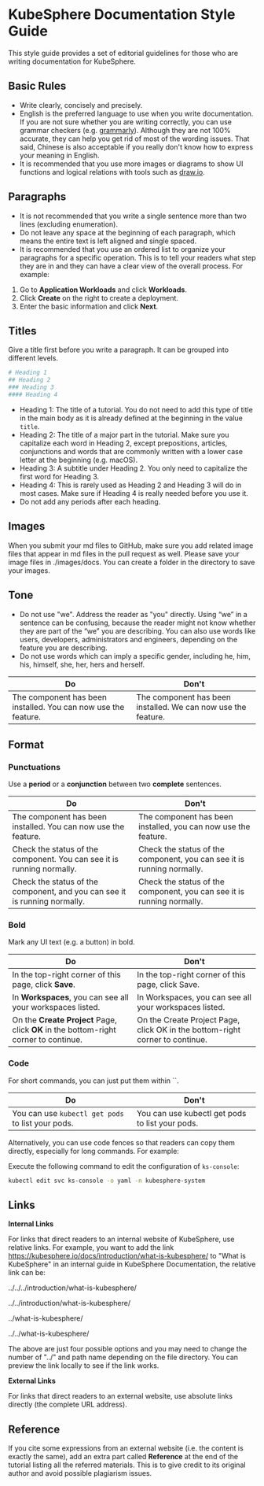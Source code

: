 # KubeSphere Documentation Style Guide

This style guide provides a set of editorial guidelines for those who are writing documentation for KubeSphere.

## **Basic Rules**

- Write clearly, concisely and precisely.
- English is the preferred language to use when you write documentation. If you are not sure whether you are writing correctly, you can use grammar checkers (e.g. [grammarly](https://www.grammarly.com/)). Although they are not 100% accurate, they can help you get rid of most of the wording issues. That said, Chinese is also acceptable if you really don't know how to express your meaning in English.
- It is recommended that you use more images or diagrams to show UI functions and logical relations with tools such as [draw.io](https://draw.io).

## Paragraphs

- It is not recommended that you write a single sentence more than two lines (excluding enumeration).
- Do not leave any space at the beginning of each paragraph, which means the entire text is left aligned and single spaced.
- It is recommended that you use an ordered list to organize your paragraphs for a specific operation. This is to tell your readers what step they are in and they can have a clear view of the overall process. For example:

1. Go to **Application Workloads** and click **Workloads**.
2. Click **Create** on the right to create a deployment.
3. Enter the basic information and click **Next**.

## Titles

Give a title first before you write a paragraph. It can be grouped into different levels.

```bash
# Heading 1
## Heading 2
### Heading 3
#### Heading 4
```

- Heading 1: The title of a tutorial. You do not need to add this type of title in the main body as it is already defined at the beginning in the value `title`.
- Heading 2: The title of a major part in the tutorial. Make sure you capitalize each word in Heading 2, except prepositions, articles, conjunctions and words that are commonly written with a lower case letter at the beginning (e.g. macOS).
- Heading 3: A subtitle under Heading 2. You only need to capitalize the first word for Heading 3.
- Heading 4: This is rarely used as Heading 2 and Heading 3 will do in most cases. Make sure if Heading 4 is really needed before you use it.
- Do not add any periods after each heading.

## Images

When you submit your md files to GitHub, make sure you add related image files that appear in md files in the pull request as well. Please save your image files in ./images/docs. You can create a folder in the directory to save your images.

## Tone

- Do not use "we". Address the reader as "you" directly. Using “we” in a sentence can be confusing, because the reader might not know whether they are part of the “we” you are describing. You can also use words like users, developers, administrators and engineers, depending on the feature you are describing.
- Do not use words which can imply a specific gender, including he, him, his, himself, she, her, hers and herself.

| Do                                                           | Don't                                                        |
| ------------------------------------------------------------ | ------------------------------------------------------------ |
| The component has been installed. You can now use the feature. | The component has been installed. We can now use the feature. |

## Format

### Punctuations

Use a **period** or a **conjunction** between two **complete** sentences.

| Do                                                           | Don't                                                        |
| ------------------------------------------------------------ | ------------------------------------------------------------ |
| The component has been installed. You can now use the feature. | The component has been installed, you can now use the feature. |
| Check the status of the component. You can see it is running normally. | Check the status of the component, you can see it is running normally. |
| Check the status of the component, and you can see it is running normally. | Check the status of the component, you can see it is running normally. |

### **Bold**

Mark any UI text (e.g. a button) in bold.

| Do                                                           | Don't                                                        |
| ------------------------------------------------------------ | ------------------------------------------------------------ |
| In the top-right corner of this page, click **Save**.        | In the top-right corner of this page, click Save.            |
| In **Workspaces**, you can see all your workspaces listed.   | In Workspaces, you can see all your workspaces listed.       |
| On the **Create Project** Page, click **OK** in the bottom-right corner to continue. | On the Create Project Page, click OK in the bottom-right corner to continue. |

### **Code**

For short commands, you can just put them within ``.

| Do                                                | Don't                                           |
| ------------------------------------------------- | ----------------------------------------------- |
| You can use `kubectl get pods` to list your pods. | You can use kubectl get pods to list your pods. |

Alternatively, you can use code fences so that readers can copy them directly, especially for long commands. For example:

Execute the following command to edit the configuration of `ks-console`:

```bash
kubectl edit svc ks-console -o yaml -n kubesphere-system
```

## Links

**Internal Links**

For links that direct readers to an internal website of KubeSphere, use relative links. For example, you want to add the link https://kubesphere.io/docs/introduction/what-is-kubesphere/ to "What is KubeSphere" in an internal guide in KubeSphere Documentation, the relative link can be:

../../../introduction/what-is-kubesphere/

../../introduction/what-is-kubesphere/

../what-is-kubesphere/

../../what-is-kubesphere/

The above are just four possible options and you may need to change the number of "../" and path name depending on the file directory. You can preview the link locally to see if the link works.

**External Links**

For links that direct readers to an external website, use absolute links directly (the complete URL address).

## Reference

If you cite some expressions from an external website (i.e. the content is exactly the same), add an extra part called **Reference** at the end of the tutorial listing all the referred materials. This is to give credit to its original author and avoid possible plagiarism issues.